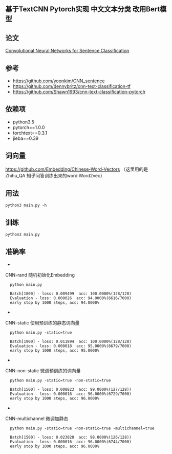 ## 基于TextCNN Pytorch实现 中文文本分类  改用Bert模型



## 论文



[Convolutional Neural Networks for Sentence Classification](https://arxiv.org/abs/1408.5882)

## 参考



- <https://github.com/yoonkim/CNN_sentence>
- <https://github.com/dennybritz/cnn-text-classification-tf>
- <https://github.com/Shawn1993/cnn-text-classification-pytorch>

## 依赖项



- python3.5
- pytorch==1.0.0
- torchtext==0.3.1
- jieba==0.39

## 词向量



<https://github.com/Embedding/Chinese-Word-Vectors>
（这里用的是Zhihu_QA 知乎问答训练出来的word Word2vec）

## 用法



```
python3 main.py -h
```



## 训练



```
python3 main.py
```



## 准确率



-  

  CNN-rand 随机初始化Embedding

  ```
    python main.py
  ```

  

  > 

  ```
    Batch[1800] - loss: 0.009499  acc: 100.0000%(128/128)
    Evaluation - loss: 0.000026  acc: 94.0000%(6616/7000)
    early stop by 1000 steps, acc: 94.0000%
  ```

  

-  

  CNN-static 使用预训练的静态词向量

  ```
    python main.py -static=true
  ```

  

  > 

  ```
    Batch[1900] - loss: 0.011894  acc: 100.0000%(128/128)
    Evaluation - loss: 0.000018  acc: 95.0000%(6679/7000)
    early stop by 1000 steps, acc: 95.0000%
  ```

  

-  

  CNN-non-static 微调预训练的词向量

  ```
    python main.py -static=true -non-static=true
  ```

  

  > 

  ```
    Batch[1500] - loss: 0.008823  acc: 99.0000%(127/128))
    Evaluation - loss: 0.000016  acc: 96.0000%(6729/7000)
    early stop by 1000 steps, acc: 96.0000%
  ```

  

-  

  CNN-multichannel 微调加静态

  ```
    python main.py -static=true -non-static=true -multichannel=true
  ```

  

  > 

  ```
    Batch[1500] - loss: 0.023020  acc: 98.0000%(126/128))
    Evaluation - loss: 0.000016  acc: 96.0000%(6744/7000)
    early stop by 1000 steps, acc: 96.0000%
  ```